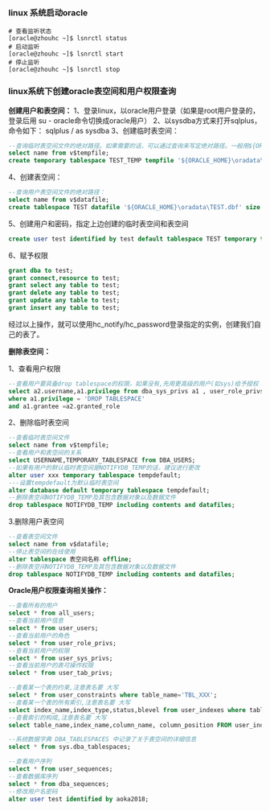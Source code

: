 ### linux 系统启动oracle

~~~shell
# 查看监听状态
[oracle@zhouhc ~]$ lsnrctl status
# 启动监听
[oracle@zhouhc ~]$ lsnrctl start
# 停止监听
[oracle@zhouhc ~]$ lsnrctl stop
~~~







### linux系统下创建oracle表空间和用户权限查询

**创建用户和表空间：** 
1、登录linux，以oracle用户登录（如果是root用户登录的，登录后用 su - oracle命令切换成oracle用户）
2、以sysdba方式来打开sqlplus，命令如下： sqlplus / as sysdba
3、创建临时表空间：

```sql
--查询临时表空间文件的绝对路径。如果需要的话，可以通过查询来写定绝对路径。一般用${ORACLE_HOME}就可以了  
select name from v$tempfile;  
create temporary tablespace TEST_TEMP tempfile '${ORACLE_HOME}\oradata\TEST_TEMP.bdf' size 100m reuse autoextend on next 20m maxsize unlimited;  
```

4、创建表空间：

```sql
--查询用户表空间文件的绝对路径：
select name from v$datafile;
create tablespace TEST datafile '${ORACLE_HOME}\oradata\TEST.dbf' size 100M reuse autoextend on next 40M maxsize unlimited default storage(initial 128k next 128k minextents 2 maxextents unlimited);
```

5、创建用户和密码，指定上边创建的临时表空间和表空间

```sql
create user test identified by test default tablespace TEST temporary tablespace TEST_TEMP;
```

6、赋予权限

```sql
grant dba to test;
grant connect,resource to test;
grant select any table to test;
grant delete any table to test;
grant update any table to test;
grant insert any table to test;
```

经过以上操作，就可以使用hc_notify/hc_password登录指定的实例，创建我们自己的表了。

 

**删除表空间：**

1、查看用户权限

```sql
--查看用户要具备drop tablespace的权限，如果没有,先用更高级的用户(如sys)给予授权
select a2.username,a1.privilege from dba_sys_privs a1 , user_role_privs a2
where a1.privilege = 'DROP TABLESPACE'
and a1.grantee =a2.granted_role
```

2、删除临时表空间

```sql
--查看临时表空间文件
select name from v$tempfile;
--查看用户和表空间的关系
select USERNAME,TEMPORARY_TABLESPACE from DBA_USERS;
--如果有用户的默认临时表空间是NOTIFYDB_TEMP的话，建议进行更改
alter user xxx temporary tablespace tempdefault;
---设置tempdefault为默认临时表空间
alter database default temporary tablespace tempdefault;
--删除表空间NOTIFYDB_TEMP及其包含数据对象以及数据文件
drop tablespace NOTIFYDB_TEMP including contents and datafiles; 
```

3.删除用户表空间

```sql
--查看表空间文件
select name from v$datafile;
--停止表空间的在线使用
alter tablespace 表空间名称 offline;
--删除表空间NOTIFYDB_TEMP及其包含数据对象以及数据文件
drop tablespace NOTIFYDB_TEMP including contents and datafiles; 
```

**Oracle用户权限查询相关操作：**

```sql
--查看所有的用户
select * from all_users;
--查看当前用户信息
select * from user_users;
--查看当前用户的角色
select * from user_role_privs;
--查看当前用户的权限
select * from user_sys_privs;
--查看当前用户的表可操作权限
select * from user_tab_privs;

--查看某一个表的约束,注意表名要 大写
select * from user_constraints where table_name='TBL_XXX';
--查看某一个表的所有索引,注意表名要 大写
select index_name,index_type,status,blevel from user_indexes where table_name = 'TBL_XXX';
--查看索引的构成,注意表名要 大写
select table_name,index_name,column_name, column_position FROM user_ind_columns WHERE table_name='TBL_XXX';

--系统数据字典 DBA_TABLESPACES 中记录了关于表空间的详细信息
select * from sys.dba_tablespaces;

--查看用户序列
select * from user_sequences;
--查看数据库序列
select * from dba_sequences;
--修改用户名密码
alter user test identified by aoka2018;
```